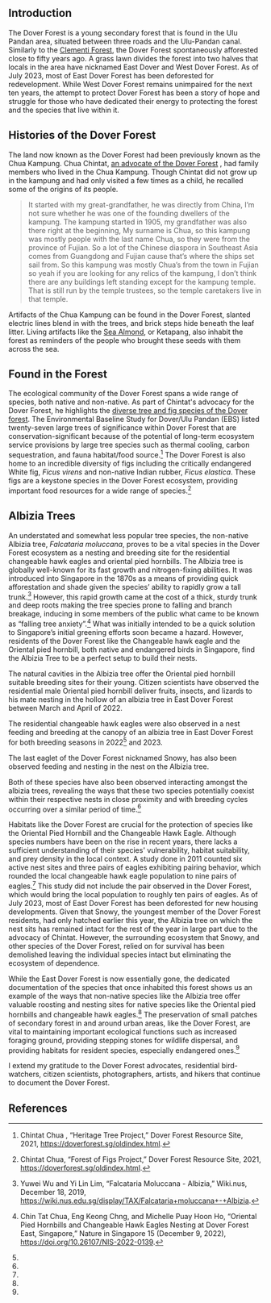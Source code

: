<param ve-config 
       title="Dover Forest"
       author="Angela Ricasio Hoten"
       banner="https://iiif.wellcomecollection.org/image/V0044770/full/1338%2C/0/default.jpg"
       layout="vertical">

## Introduction 
The Dover Forest is a young secondary forest that is found in the Ulu Pandan area, situated between three roads and the Ulu-Pandan canal. Similarly to the [Clementi Forest](https://www.juncture-digital.org/Digital-Scholarship-NUS-Libraries/biodiversitystories/Clementi%20Forest), the Dover Forest spontaneously afforested close to fifty years ago. A grass lawn divides the forest into two halves that locals in the area have nicknamed East Dover and West Dover Forest. As of July 2023, most of East Dover Forest has been deforested for redevelopment. While West Dover Forest remains unimpaired for the next ten years, the attempt to protect Dover Forest has been a story of hope and struggle for those who have dedicated their energy to protecting the forest and the species that live within it. 
<param ve-image 
       url="https://raw.githubusercontent.com/AngelaRHoten/DoverForest/main/media/Dover Forest_01.jpg"
       title="East Dover Forest with Chua Chintat, February 2023"
       attribution="Angela Ricasio Hoten"
       fit="contain"> 
       
## Histories of the Dover Forest
The land now known as the Dover Forest had been previously known as the Chua Kampung. Chua Chintat, [an advocate of the Dover Forest](https://www.youtube.com/watch?v=jnFJPVYcZEE&t=14s) , had family members who lived in the Chua Kampung. Though Chintat did not grow up in the kampung and had only visited a few times as a child, he recalled some of the origins of its people.
<param ve-image 
       url="https://raw.githubusercontent.com/AngelaRHoten/DoverForest/main/media/Dover
       Forest_03.jpg"
       curtain="true"
       title="East Dover Forest with Chintat, February 2023"
       attribution="Angela Ricasio Hoten"
       fit="contain">
       
>It started with my great-grandfather, he was directly from China, I’m not sure whether he was one of the founding dwellers of the kampung. The kampung started in 1905, my grandfather was also there right at the beginning, My surname is Chua, so this kampung was mostly people with the last name Chua, so they were from the province of Fujian. So a lot of the Chinese diaspora in Southeast Asia comes from Guangdong and Fujian cause that’s where the ships set sail from. So this kampung was mostly Chua’s from the town in Fujian so yeah if you are looking for any relics of the kampung, I don’t think there are any buildings left standing except for the kampung temple. That is still run by the temple trustees, so the temple caretakers live in that temple.

Artifacts of the Chua Kampung can be found in the Dover Forest, slanted electric lines blend in with the trees, and brick steps hide beneath the leaf litter. Living artifacts like the [Sea Almond](https://www.nparks.gov.sg/florafaunaweb/flora/3/1/3181), or Ketapang, also inhabit the forest as reminders of the people who brought these seeds with them across the sea. 

<param ve-image 
       url="https://raw.githubusercontent.com/AngelaRHoten/DoverForest/main/media/Dover
       Forest_Kampung_03.jpg"
       title="East Dover Forest, Remnants of the Chua kampung, February 2023"
       attribution="Angela Ricasio Hoten"
       fit="contain">
<param ve-image 
       url="https://raw.githubusercontent.com/AngelaRHoten/DoverForest/main/media/Dover
       Forest_Kampung_02.jpg"
       title="East Dover Forest, Remnants of the Chua kampung, February 2023"
       attribution="Angela Ricasio Hoten"
       fit="contain">
       
## Found in the Forest
The ecological community of the Dover Forest spans a wide range of species, both native and non-native. As part of Chintat's advocacy for the Dover Forest, he highlights the [diverse tree and fig species of the Dover forest](https://doverforest.sg/oldindex.html). The Environmental Baseline Study for Dover/Ulu Pandan (EBS) listed twenty-seven large trees of significance within Dover Forest that are conservation-significant because of the potential of long-term ecosystem service provisions by large tree species such as thermal cooling, carbon sequestration, and fauna habitat/food source.[^1] The Dover Forest is also home to an incredible diversity of figs including the critically endangered White fig, <span eid="Q2717818">*Ficus virens*</span> and non-native Indian rubber, <span eid="Q79947417">*Ficus elastica*</span>. These figs are a keystone species in the Dover Forest ecosystem, providing important food resources for a wide range of species.[^2]
<param ve-image url="https://raw.githubusercontent.com/AngelaRHoten/DoverForest/main/media/2021_08_09 ficus virens dover forest west.jpg"
       curtain="true"
       title="Dover Forest, Ficus virens, September 2021"
       attribution="Chua Chintat"
       fit="contain"> 
<param ve-image 
       url="https://raw.githubusercontent.com/AngelaRHoten/DoverForest/main/media/Dover Forest_Mushrooms_01.jpg"
       title="Dover Forest, Filoboletus manipularis, February 2023"
       attribution="Angela Ricasio Hoten"
       fit="contain"> 
<param ve-image 
url="https://raw.githubusercontent.com/AngelaRHoten/DoverForest/main/media/Inventory of Dover Forest Figs.png"
       title="An Inventory of the Diverse Fig Species of the Dover Forest"
       attribution="Chua Chintat"
       fit="contain">
 

## Albizia Trees
An understated and somewhat less popular tree species, the non-native Albizia tree, *Falcataria moluccana*, proves to be a vital species in the Dover Forest ecosystem as a nesting and breeding site for the residential changeable hawk eagles and oriental pied hornbills. The Albizia tree is globally well-known for its fast growth and nitrogen-fixing abilities. It was introduced into Singapore in the 1870s as a means of providing quick afforestation and shade given the species’ ability to rapidly grow a tall trunk.[^3] However, this rapid growth came at the cost of a thick, sturdy trunk and deep roots making the tree species prone to falling and branch breakage, inducing in some members of the public what came to be known as “falling tree anxiety”.[^4] What was initially intended to be a quick solution to Singapore’s initial greening efforts soon became a hazard. However, residents of the Dover Forest like the Changeable hawk eagle and the Oriental pied hornbill, both native and endangered birds in Singapore, find the Albizia Tree to be a perfect setup to build their nests. 
<param ve-image 
       url="https://raw.githubusercontent.com/AngelaRHoten/DoverForest/main/media/Albizia Tree_Dover Forest.JPG"
       curtain="true"
       title="East Dover Forest, Albizia Trees, 2021"
       attribution="Chua Chintat"
       fit="contain">       
<param ve-image 
       url="https://raw.githubusercontent.com/AngelaRHoten/DoverForest/main/media/Dover Forest_Albizia Tree_01.jpg"
       title="Fallen Albizia Tree, February 2023"
       attribution="Angela Ricasio Hoten"
       fit="contain">       
<param ve-image 
       url="https://raw.githubusercontent.com/AngelaRHoten/DoverForest/main/media/Dover Forest_Albizia Tree_02.jpg"
       title="Fallen Albizia Tree, February 2023"
       attribution= "Angela Ricasio Hoten"
       fit="contain">
       
The natural cavities in the Albizia tree offer the Oriental pied hornbill suitable breeding sites for their young. Citizen scientists have observed the residential male Oriental pied hornbill deliver fruits, insects, and lizards to his mate nesting in the hollow of an albizia tree in East Dover Forest between March and April of 2022.
<param ve-image 
       url="https://raw.githubusercontent.com/AngelaRHoten/DoverForest/main/media/Breeding Pair of Oriental Pied Hornbills.jpg"
       title="The Breeding Pair of Oriental Pied Hornbills, Dover Forest, 27 June 2022"
       attribution= "Eng Keong Chng"
       fit="contain">

The residential changeable hawk eagles were also observed in a nest feeding and breeding at the canopy of an albizia tree in East Dover Forest for both breeding seasons in 2022[^5] and 2023. <param ve-video id="bhGI4novI0g" title="25 March 2022 - First sighting of Changeable Hawk-eaglet @ Dover Forest East">

The last eaglet of the Dover Forest nicknamed Snowy, has also been observed feeding and nesting in the nest on the Albizia tree. <param ve-video id="BbvOcBZCudQ" title="13-day old changeable hawk-eagle chick"> 

Both of these species have also been observed interacting amongst the albizia trees, revealing the ways that these two species potentially coexist within their respective nests in close proximity and with breeding cycles occurring over a similar period of time.[^6] <param ve-video id="JW1RckgM_1w" title="1 April 2022 - Changeable Hawk-eagle (CHE) vs Oriental Pied Hornbill (OPH) @ Dover Forest East"> 

Habitats like the Dover Forest are crucial for the protection of species like the Oriental Pied Hornbill and the Changeable Hawk Eagle. Although species numbers have been on the rise in recent years, there lacks a sufficient understanding of their species' vulnerability, habitat suitability, and prey density in the local context. A study done in 2011 counted six active nest sites and three pairs of eagles exhibiting pairing behavior, which rounded the local changeable hawk eagle population to nine pairs of eagles.[^7] This study did not include the pair observed in the Dover Forest, which would bring the local population to roughly ten pairs of eagles. As of July 2023, most of East Dover Forest has been deforested for new housing developments. Given that Snowy, the youngest member of the Dover Forest residents, had only hatched earlier this year, the Albizia tree on which the nest sits has remained intact for the rest of the year in large part due to the advocacy of Chintat. However, the surrounding ecosystem that Snowy, and other species of the Dover Forest, relied on for survival has been demolished leaving the individual species intact but eliminating the ecosystem of dependence.
<param ve-image 
       url="https://raw.githubusercontent.com/AngelaRHoten/DoverForest/main/media/ChangeableHawkEagle_OrientalPiedHornbill.jpg"
       curtain="true"
       title=", February 2023"
       attribution="Angela Ricasio Hoten"
       fit="contain">
<param ve-image 
       url="https://raw.githubusercontent.com/AngelaRHoten/DoverForest/main/media/Dover Forest_Clearing_04.jpg"
       title="East Dover Forest, February 2023"
       attribution="Angela Ricasio Hoten"
       fit="contain"> 
<param ve-image 
       url="https://raw.githubusercontent.com/AngelaRHoten/DoverForest/main/media/Dover Forest_Clearing_01.jpg"
       title="East Dover Forest, February 2023"
       attribution="Angela Ricasio Hoten"
       fit="contain"> 
<param ve-image 
       url="https://raw.githubusercontent.com/AngelaRHoten/DoverForest/main/media/Dover Forest_Clearing_02.jpg"
       title="East Dover Forest, February 2023"
       attribution="Angela Ricasio Hoten"
       fit="contain"> 

While the East Dover Forest is now essentially gone, the dedicated documentation of the species that once inhabited this forest shows us an example of the ways that non-native species like the Albizia tree offer valuable roosting and nesting sites for native species like the Oriental pied hornbills and changeable hawk eagles.[^8] The preservation of small patches of secondary forest in and around urban areas, like the Dover Forest, are vital to maintaining important ecological functions such as increased foraging ground, providing stepping stones for wildlife dispersal, and providing habitats for resident species, especially endangered ones.[^9] 

<param ve-image 
       url="https://raw.githubusercontent.com/AngelaRHoten/DoverForest/main/media/ChangeableHawkEagle_OrientalPiedHornbill.jpg"
       curtain="true"
       title="Interaction between a male Oriental Pied Hornbill and Female Pale-morph changeable hawk eagle on an albizia tree in the Dover Forest, March 2022"
       attribution="Eng Keong Chng"
       fit="contain">
<param ve-image 
       url="https://raw.githubusercontent.com/AngelaRHoten/DoverForest/main/media/Dover Forest_February 2023.jpg"
       title="East Dover Forest, February 2023"
       attribution="Angela Ricasio Hoten"
       fit="contain">
<param ve-image 
       url="https://raw.githubusercontent.com/AngelaRHoten/DoverForest/main/media/East Dover Forest_09-06-2023_02.jpg"
       title="East Dover Forest, June 2023"
       attribution="Chua Chintat"
       fit="contain">  

I extend my gratitude to the Dover Forest advocates, residential bird-watchers, citizen scientists, photographers, artists, and hikers that continue to document the Dover Forest. 


## References 
[^1]: Chintat Chua , “Heritage Tree Project,” Dover Forest Resource Site, 2021, https://doverforest.sg/oldindex.html. 
[^2]: Chintat Chua, “Forest of Figs Project,” Dover Forest Resource Site, 2021, https://doverforest.sg/oldindex.html.
[^3]: Yuwei Wu and Yi Lin Lim, “Falcataria Moluccana - Albizia,” Wiki.nus, December 18, 2019, https://wiki.nus.edu.sg/display/TAX/Falcataria+moluccana+-+Albizia.
[^4]: Chin Tat Chua, Eng Keong Chng, and Michelle Puay Hoon Ho, “Oriental Pied Hornbills and Changeable Hawk Eagles Nesting at Dover Forest East, Singapore,” Nature in Singapore 15 (December 9, 2022), https://doi.org/10.26107/NIS-2022-0139.
[^5]: 
[^6]: 
[^7]: 
[^8]: 
[^9]: 
